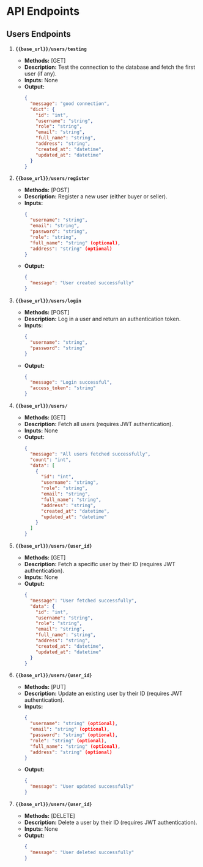 # API Endpoints

## Users Endpoints

1. **`{{base_url}}/users/testing`**
   - **Methods:** [GET]
   - **Description:** Test the connection to the database and fetch the first user (if any).
   - **Inputs:** None
   - **Output:** 
     ```json
     {
       "message": "good connection",
       "dict": {
         "id": "int",
         "username": "string",
         "role": "string",
         "email": "string",
         "full_name": "string",
         "address": "string",
         "created_at": "datetime",
         "updated_at": "datetime"
       }
     }
     ```

2. **`{{base_url}}/users/register`**
   - **Methods:** [POST]
   - **Description:** Register a new user (either buyer or seller).
   - **Inputs:**
     ```json
     {
       "username": "string",
       "email": "string",
       "password": "string",
       "role": "string",
       "full_name": "string" (optional),
       "address": "string" (optional)
     }
     ```
   - **Output:** 
     ```json
     {
       "message": "User created successfully"
     }
     ```

3. **`{{base_url}}/users/login`**
   - **Methods:** [POST]
   - **Description:** Log in a user and return an authentication token.
   - **Inputs:**
     ```json
     {
       "username": "string",
       "password": "string"
     }
     ```
   - **Output:** 
     ```json
     {
       "message": "Login successful",
       "access_token": "string"
     }
     ```

4. **`{{base_url}}/users/`**
   - **Methods:** [GET]
   - **Description:** Fetch all users (requires JWT authentication).
   - **Inputs:** None
   - **Output:** 
     ```json
     {
       "message": "All users fetched successfully",
       "count": "int",
       "data": [
         {
           "id": "int",
           "username": "string",
           "role": "string",
           "email": "string",
           "full_name": "string",
           "address": "string",
           "created_at": "datetime",
           "updated_at": "datetime"
         }
       ]
     }
     ```

5. **`{{base_url}}/users/{user_id}`**
   - **Methods:** [GET]
   - **Description:** Fetch a specific user by their ID (requires JWT authentication).
   - **Inputs:** None
   - **Output:** 
     ```json
     {
       "message": "User fetched successfully",
       "data": {
         "id": "int",
         "username": "string",
         "role": "string",
         "email": "string",
         "full_name": "string",
         "address": "string",
         "created_at": "datetime",
         "updated_at": "datetime"
       }
     }
     ```


6. **`{{base_url}}/users/{user_id}`**
   - **Methods:** [PUT]
   - **Description:** Update an existing user by their ID (requires JWT authentication).
   - **Inputs:**
     ```json
     {
       "username": "string" (optional),
       "email": "string" (optional),
       "password": "string" (optional),
       "role": "string" (optional),
       "full_name": "string" (optional),
       "address": "string" (optional)
     }
     ```
   - **Output:** 
     ```json
     {
       "message": "User updated successfully"
     }
     ```

7. **`{{base_url}}/users/{user_id}`**
   - **Methods:** [DELETE]
   - **Description:** Delete a user by their ID (requires JWT authentication).
   - **Inputs:** None
   - **Output:** 
     ```json
     {
       "message": "User deleted successfully"
     }
     ```
